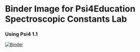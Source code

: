# Binder Image for Psi4Education Spectroscopic Constants Lab

### Using Psi4 1.1
[![Binder](http://mybinder.org/badge.svg)]()
